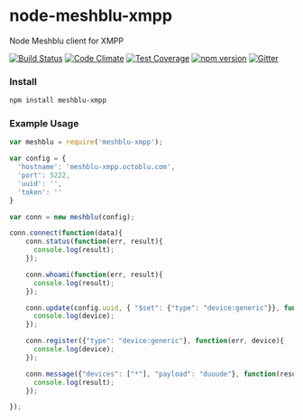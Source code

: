 # node-meshblu-xmpp
Node Meshblu client for XMPP

[![Build Status](https://travis-ci.org/octoblu/.svg?branch=master)](https://travis-ci.org/octoblu/)
[![Code Climate](https://codeclimate.com/github/octoblu//badges/gpa.svg)](https://codeclimate.com/github/octoblu/)
[![Test Coverage](https://codeclimate.com/github/octoblu//badges/coverage.svg)](https://codeclimate.com/github/octoblu/)
[![npm version](https://badge.fury.io/js/.svg)](http://badge.fury.io/js/)
[![Gitter](https://badges.gitter.im/octoblu/help.svg)](https://gitter.im/octoblu/help)

### Install
```bash
npm install meshblu-xmpp
```

### Example Usage

```js
var meshblu = require('meshblu-xmpp');

var config = {
  'hostname': 'meshblu-xmpp.octoblu.com',
  'port': 5222,
  'uuid': '',
  'token': ''
}

var conn = new meshblu(config);

conn.connect(function(data){
    conn.status(function(err, result){
      console.log(result);
    });

    conn.whoami(function(err, result){
      console.log(result);
    });

    conn.update(config.uuid, { "$set": {"type": "device:generic"}}, function(err, device){
      console.log(device);
    });

    conn.register({"type": "device:generic"}, function(err, device){
      console.log(device);
    });

    conn.message({"devices": ["*"], "payload": "duuude"}, function(result){
      console.log(result);
    });

});

```
